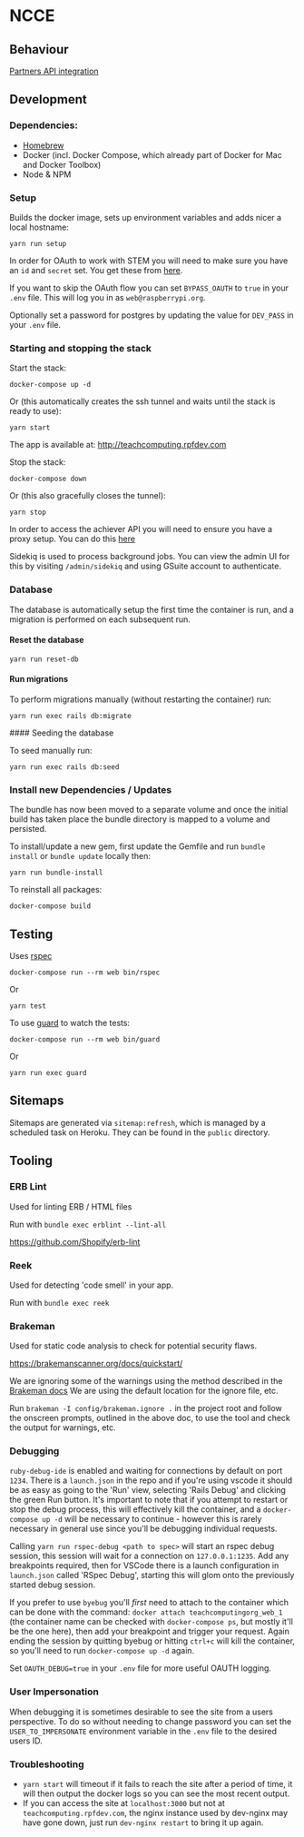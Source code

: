 # NCCE

## Behaviour

[Partners API integration](./doc/partners_api_integration.md)

## Development

### Dependencies:

- [Homebrew](https://brew.sh/)
- Docker (incl. Docker Compose, which already part of Docker for Mac and Docker Toolbox)
- Node & NPM

### Setup

Builds the docker image, sets up environment variables and adds nicer a local hostname:

```
yarn run setup
```

In order for OAuth to work with STEM you will need to make sure you have an `id` and `secret` set. You get these from [here](https://github.com/NCCE/private-documentation/blob/master/OAuth2/stem-oauth2.md).

If you want to skip the OAuth flow you can set `BYPASS_OAUTH` to `true` in your `.env` file. This will log you in as `web@raspberrypi.org`.

Optionally set a password for postgres by updating the value for `DEV_PASS` in your `.env` file.

### Starting and stopping the stack

Start the stack:

```
docker-compose up -d
```

Or (this automatically creates the ssh tunnel and waits until the stack is ready to use):

```
yarn start
```

The app is available at: http://teachcomputing.rpfdev.com

Stop the stack:

```
docker-compose down
```

Or (this also gracefully closes the tunnel):

```
yarn stop
```

In order to access the achiever API you will need to ensure you have a proxy setup. You can do this [here](https://github.com/NCCE/private-documentation/blob/master/APIs/rpf-proxy.md)

Sidekiq is used to process background jobs. You can view the admin UI for this by visiting `/admin/sidekiq` and using GSuite account to authenticate.

### Database

The database is automatically setup the first time the container is run, and a migration is performed on each subsequent run.

#### Reset the database

```
yarn run reset-db
```

#### Run migrations

To perform migrations manually (without restarting the container) run:

```
yarn run exec rails db:migrate
```

#### Seeding the database

To seed manually run:

```
yarn run exec rails db:seed
```

### Install new Dependencies / Updates

The bundle has now been moved to a separate volume and once the initial build has taken place the bundle directory is mapped to a volume and persisted.

To install/update a new gem, first update the Gemfile and run `bundle install` or `bundle update` locally then:

```
yarn run bundle-install
```

To reinstall all packages:

```
docker-compose build
```

## Testing

Uses [rspec](https://github.com/rspec/rspec)

```
docker-compose run --rm web bin/rspec
```

Or

```
yarn test
```

To use [guard](https://github.com/guard/guard) to watch the tests:

```
docker-compose run --rm web bin/guard
```

Or

```
yarn run exec guard
```

## Sitemaps

Sitemaps are generated via `sitemap:refresh`, which is managed by a scheduled task on Heroku. They can be found in the `public` directory.

## Tooling

### ERB Lint

Used for linting ERB / HTML files

Run with `bundle exec erblint --lint-all`

https://github.com/Shopify/erb-lint

### Reek

Used for detecting 'code smell' in your app.

Run with `bundle exec reek`

### Brakeman

Used for static code analysis to check for potential security flaws.

https://brakemanscanner.org/docs/quickstart/

We are ignoring some of the warnings using the method described in the [Brakeman docs](https://brakemanscanner.org/docs/ignoring_false_positives/) We are using the default location for the ignore file, etc.

Run `brakeman -I config/brakeman.ignore .` in the project root and follow the onscreen prompts, outlined in the above doc, to use the tool and check the output for warnings, etc.

### Debugging

`ruby-debug-ide` is enabled and waiting for connections by default on port `1234`. There is a `launch.json` in the repo and if you're using vscode it should be as easy as going to the 'Run' view, selecting 'Rails Debug' and clicking the green Run button. It's important to note that if you attempt to restart or stop the debug process, this will effectively kill the container, and a `docker-compose up -d` will be necessary to continue - however this is rarely necessary in general use since you'll be debugging individual requests.

Calling `yarn run rspec-debug <path to spec>` will start an rspec debug session, this session will wait for a connection on `127.0.0.1:1235`. Add any breakpoints required, then for VSCode there is a launch configuration in `launch.json` called 'RSpec Debug', starting this will glom onto the previously started debug session.

If you prefer to use `byebug` you'll _first_ need to attach to the container which can be done with the command: `docker attach teachcomputingorg_web_1` (the container name can be checked with `docker-compose ps`, but mostly it'll be the one here), then add your breakpoint and trigger your request. Again ending the session by quitting byebug or hitting `ctrl+c` will kill the container, so you'll need to run `docker-compose up -d` again.

Set `OAUTH_DEBUG=true` in your `.env` file for more useful OAUTH logging.

### User Impersonation

When debugging it is sometimes desirable to see the site from a users perspective.
To do so without needing to change password you can set the `USER_TO_IMPERSONATE` environment variable in the `.env` file to the desired users ID.

### Troubleshooting

- `yarn start` will timeout if it fails to reach the site after a period of time, it will then output the docker logs so you can see the most recent output.
- If you can access the site at `localhost:3000` but not at `teachcomputing.rpfdev.com`, the nginx instance used by dev-nginx may have gone down, just run `dev-nginx restart` to bring it up again.
